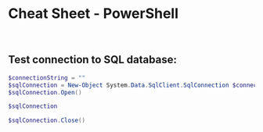 # Cheat Sheet - PowerShell

<br>

## Test connection to SQL database:

```powershell
$connectionString = ""
$sqlConnection = New-Object System.Data.SqlClient.SqlConnection $connectionString
$sqlConnection.Open()

$sqlConnection

$sqlConnection.Close()
```